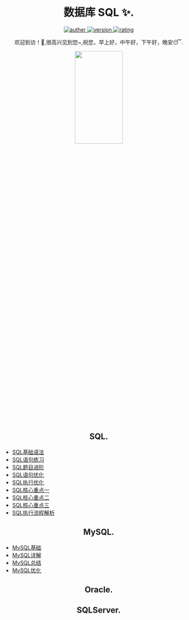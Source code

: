 <h1 align="center">数据库 SQL ✨.</h1>
<p align="center">
 <a href="https://github.com/Walhalla-Summary/SQL">
 <img alt="auther" src="https://img.shields.io/badge/auther-Walhalla-orange">
 </a>
 <a href="https://github.com/Walhalla-Summary/SQL">
 <img alt="version" src="https://img.shields.io/badge/version-1.0.1-blue.svg">
 </a>
 <a href="https://github.com/Walhalla-Summary/SQL">
  <img alt="rating" src="https://img.shields.io/badge/rating-★★★☆☆-brightgreen">
 </a> 
</p>
<p align="center">
 <p align="center"> 欢迎到访！🎈,很高兴见到您~,祝您，早上好，中午好，下午好，晚安😴. </p>
</p>

<p align="center">
 <a href="https://github.com/Walhalla-Summary">
 <img  src="https://github.com/Walhalla-Summary/Walhalla-Summary/blob/master/%E5%BE%AE%E4%BF%A1%E5%9B%BE%E7%89%87_20220526142602.png" width="50%" height="25%">
 </a>
</p>


<h2 align="center">SQL.</h2>

* [SQL基础语法](https://github.com/Walhalla-Summary/SQL/blob/master/MySQL/SQL%E8%AF%AD%E6%B3%95%E5%9F%BA%E7%A1%80.md)
* [SQL语句练习](https://github.com/Walhalla-Summary/SQL/blob/master/MySQL/SQL%E8%AF%AD%E5%8F%A5%E7%BB%83%E4%B9%A0.md)
* [SQL题目进阶](https://github.com/Walhalla-Summary/SQL/blob/master/MySQL/SQL%E9%A2%98%E7%9B%AE%E8%BF%9B%E9%98%B6.md)
* [SQL语句优化](https://github.com/Walhalla-Summary/SQL/blob/master/MySQL/SQL%E8%AF%AD%E5%8F%A5%E4%BC%98%E5%8C%96.md)
* [SQL执行优化](https://github.com/Walhalla-Summary/SQL/blob/master/MySQL/SQL%E4%BC%98%E5%8C%96.md)
* [SQL核心重点一](https://github.com/Walhalla-Summary/SQL/blob/master/MySQL/SQL%E6%A0%B8%E5%BF%83%E9%87%8D%E7%82%B901.md)
* [SQL核心重点二](https://github.com/Walhalla-Summary/SQL/blob/master/MySQL/SQL%E6%A0%B8%E5%BF%83%E9%87%8D%E7%82%B902.md)
* [SQL核心重点三](https://github.com/Walhalla-Summary/SQL/blob/master/MySQL/SQL%E6%A0%B8%E5%BF%83%E9%87%8D%E7%82%B903.md)
* [SQL执行流程解析](https://github.com/Walhalla-Summary/SQL/blob/master/MySQL/SQL%E6%89%A7%E8%A1%8C%E8%BF%87%E7%A8%8B%E8%AF%A6%E8%A7%A3.md)



<h2 align="center">MySQL.</h2>

* [MySQL基础](https://github.com/Walhalla-Summary/SQL/blob/master/MySQL/MySQL%E6%80%BB%E7%BB%93.md)
* [MySQL详解](https://github.com/Walhalla-Summary/SQL/blob/master/MySQL/MySQL%E7%B2%BE%E7%AE%80%E6%80%BB%E7%BB%93.md)
* [MySQL总结](https://github.com/Walhalla-Summary/BigData/blob/master/Hadoop/Hadoop%E6%A0%B8%E5%BF%83%E7%B2%BE%E8%AE%B2.md)
* [MySQL优化](https://github.com/Walhalla-Summary/SQL/blob/master/MySQL/MySQL%E4%BC%98%E5%8C%96.md)


<h2 align="center">Oracle.</h2>


<h2 align="center">SQLServer.</h2>
